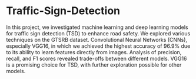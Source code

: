 # Traffic-Sign-Detection
In this project, we investigated machine learning and deep learning models for
 traffic sign detection (TSD) to enhance road safety. We
 explored various techniques on the GTSRB dataset.
 Convolutional Neural Networks (CNNs), especially
 VGG16, in which we achieved the highest accuracy of
 96.9% due to its ability to learn features directly from
 images. Analysis of precision, recall, and F1 scores
 revealed trade-offs between different models. VGG16 is a
 promising choice for TSD, with further exploration
 possible for other models.
